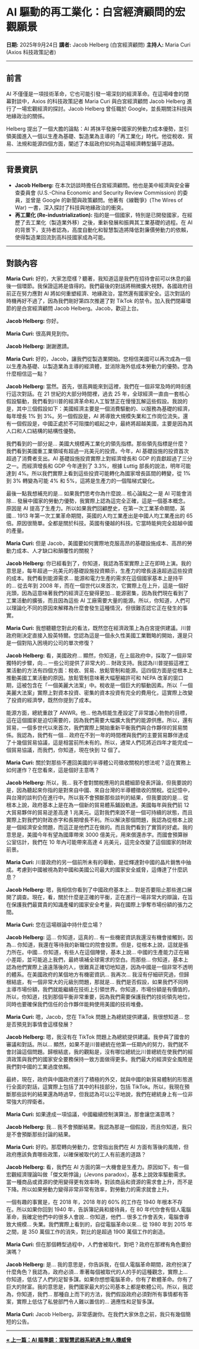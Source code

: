 # AI 驅動的再工業化：白宮經濟顧問的宏觀願景

**日期:** 2025年9月24日
**講者:** Jacob Helberg (白宮經濟顧問)
**主持人:** Maria Curi (Axios 科技政策記者)

---

## 前言

AI 不僅僅是一項技術革命，它也可能引發一場深刻的經濟革命。在這場峰會的閉幕對談中，Axios 的科技政策記者 Maria Curi 與白宮經濟顧問 Jacob Helberg 進行了一場宏觀經濟的探討。Jacob Helberg 曾任職於 Google，並長期關注科技與地緣政治的關係。

Helberg 提出了一個大膽的論點：AI 將抹平發展中國家的勞動力成本優勢，並引領美國進入一個以生產為基礎、製造業為主導的「再工業化」時代。他從稅收、貿易、法規和能源四個方面，闡述了本屆政府如何為這場經濟轉型鋪平道路。

---

## 背景資訊

*   **Jacob Helberg:** 在本次訪談時擔任白宮經濟顧問。他也是美中經濟與安全審查委員會 (U.S.-China Economic and Security Review Commission) 的委員，並曾是 Google 的新聞與政策顧問。他著有《線戰爭》(The Wires of War) 一書，深入探討了科技與地緣政治的衝突。
*   **再工業化 (Re-industrialization):** 指的是一個國家，特別是已開發國家，在經歷了去工業化（製造業外移）之後，重新發展和振興其工業基礎的過程。在 AI 的背景下，支持者認為，高度自動化和智慧製造將降低對廉價勞動力的依賴，使得製造業回流到高科技國家成為可能。

---

## 對談內容

**Maria Curi:** 好的，大家怎麼樣？聽著，我知道這是我們在招待會前可以休息的最後一個環節。我保證這將是值得的。我們最後的對話將稍微擴大視野。各國政府目前正在努力應對 AI 將如何重塑經濟、地緣政治，當然還有國家安全。這次對話的時機再好不過了，因為我們剛好第四次推遲了對 TikTok 的禁令。加入我們閉幕環節的是白宮經濟顧問 Jacob Helberg。Jacob，歡迎上台。

**Jacob Helberg:** 你好。

**Maria Curi:** 很高興見到你。

**Jacob Helberg:** 謝謝邀請。

**Maria Curi:** 好的，Jacob，讓我們從製造業開始。您相信美國可以再次成為一個以生產為基礎、以製造業為主導的經濟體，並消除海外低成本勞動力的優勢。您為什麼相信這一點？

**Jacob Helberg:** 當然。首先，很高興能來到這裡，我們在一個非常及時的時刻進行這次對話。在 21 世紀的大部分時間裡，過去 25 年，全球經濟一直由一套核心假設驅動，我們看到川普的經濟革命和人工智慧正在慢慢瓦解這些假設。我說的是，其中三個假設如下：美國經濟主要是一個消費驅動的、以服務為基礎的經濟，每年增長 1% 到 3%。另一個假設是，AI 將導致大規模失業和工作崗位流失。還有一個假設是，中國正處於不可阻擋的崛起之中，最終將超越美國，主要是因為其人口和人口結構的結構性優勢。

我們看到的一部分是... 美國大規模再工業化的領先指標。那些領先指標是什麼？我們看到美國重工業領域有超過一兆美元的投資。今年，AI 基礎設施的投資首次超過了消費者支出。AI 基礎設施投資實際上對經濟增長和 GDP 的貢獻超過了三分之一。而經濟增長和 GDP 今年達到了 3.3%，根據 Luttig 部長的說法，明年可能達到 4%。所以我們實際上看到這些投資可能轉化為國家增長區間的轉變，從 1% 到 3% 轉變為可能 4% 和 5%，這將是生產力的一個階梯式變化。

最後一點我想補充的是... 如果我們思考你為什麼說... 核心論點之一是 AI 可能會消除... 發展中國家的勞動力優勢，我實際上認為這完全正確，這是一個基本概念。原因是 AI 提高了生產力。所以如果我們回顧歷史，在第一次工業革命期間，英國... 1913 年第一次工業革命期間，英國的人均工業產出是中國人均工業產出的 65 倍。原因很簡單。全都是關於科技。英國有優越的科技。它當時能夠完全超越中國的產量。

**Maria Curi:** 但是 Jacob，美國要如何實際地克服高昂的基礎設施成本、高昂的勞動力成本、人才缺口和顛覆性的關稅？

**Jacob Helberg:** 你已經看到了，你知道，我認為答案實際上正在即時上演。我的意思是，每年超過一兆美元的基礎設施投資顯示，生產力的增長遠遠超過這些投資的成本。我們看到能源需求... 能源和電力生產的需求在這個國家基本上是持平的... 從去年到 2008 年，而在一個世代以來首次，它實際上在上升，這是一個好兆頭，因為這意味著我們的經濟正在變得更加... 能源密集，因為我們現在看到了工業活動的擴張，而且因為這些 AI 工廠需要大量的能源。所以，你知道，人們可以理論化不同的原因來解釋為什麼會發生這種情況，但很難否認它正在發生的事實。

**Maria Curi:** 我想聽聽您對此的看法，既然您在經濟政策上為白宮提供建議。川普政府剛決定直接入股英特爾。您認為這是一個永久性美國工業戰略的開始，還是只是一個對陷入困境的公司的單次修復？

**Jacob Helberg:** 看，美國政府... 顯然，你知道，在上屆政府中，採取了一個非常獨特的步驟，向... 一些公司提供了非常大的... 財政支持。我認為川普提振這裡工業活動的方法有四個方面：稅收、貿易、放鬆管制和能源。這四個方面是從根本上推動美國工業活動的原因。放鬆管制意味著大幅壓縮許可和 NEPA 改革的窗口期，這被包含在「一個美麗大法案」中。稅收是一個巨大的驅動因素。所以「一個美麗大法案」實際上對資本投資、密集的資本投資有完全的費用化，這實際上改變了投資的經濟學，既然你提到了成本。

能源方面，總統重啟了 ANWR。他... 他為核能生產設定了非常雄心勃勃的目標，這在這個國家是迫切需要的，因為我們需要大幅擴大我們的能源供應。所以，還有貿易，一個多世代以來首次，我們實際上開始重新平衡我們與合作夥伴的貿易關係。我認為，我們有一個... 政府在不到一年的時間裡與我們的主要貿易夥伴達成了十幾個貿易協議，這是相當前所未有的。所以，通常人們花將近四年才能完成一個貿易協議，而我們，你知道，現在快到 12 個了。

**Maria Curi:** 關於對那些不遷回美國的半導體公司徵收關稅的想法呢？這在實務上如何運作？在您看來，這是個好主意嗎？

**Jacob Helberg:** 所以，我... 我不會對關稅應用的具體細節發表評論，但我要說的是，因為聽起來你指的是對來自中國、來自台灣的半導體徵收的關稅。從記憶中，與台灣的談判仍在進行中。所以我不會預斷那些談判的結果，但我要說的是... 從根本上說，政府基本上是在為一個新的貿易體系鋪設軌道。美國每年與我們前 12 大貿易夥伴的貿易逆差高達 1 兆美元。這對我們來說不是一個可持續的狀態，而且實際上對我們的財政赤字和長期增長不利。所以解決那個問題，我認為從根本上說是一個經濟安全問題，而這正是他們正在做的。而且我們看到了實質的好處。我的意思是，美國今年有望為國庫帶來 3000 億美元，用來償還赤字。而國會預算辦公室估計，我們在 10 年內可能帶來高達 4 兆美元，這完全改變了這個國家的財政前景。

**Maria Curi:** 川普政府的另一個前所未有的舉動，是從輝達對中國的晶片銷售中抽成。考慮到中國被視為對中國和美國公司最大的國家安全威脅，這傳達了什麼訊息？

**Jacob Helberg:** 嗯，我相信你看到了中國政府基本上... 對是否要阻止那些進口展開了調查。現在，看，關於什麼是正確的平衡，正在進行一場非常大的辯論，在旨在保護我們最寶貴的知識產權的國家安全考量，與在國際上爭奪市場份額的張力之間。

**Maria Curi:** 您在這場辯論中持什麼立場？

**Jacob Helberg:** 這... 你知道，這真的... 有一些機密資訊我還沒有機會接觸到，因為... 你知道，我還在等待我的新職位的院會投票。但是，從根本上說，這就是張力所在。中國... 你知道，有些人在這個陣營，基本上說... 中國的生產能力正在縮小差距，並可能追上我們，最終填補全球需求的空白。而那些... 你知道，基本上認為他們實際上遠遠落後的人，很難真正確切地知道，因為中國是一個非常不透明的體系。在美國政府的某個地方有機密資訊... 我再次... 我沒有仔細研究過，但歸根結底，有一個非常大的元級別問題，那就是... 我們是否假設，如果我們不同時主導市場份額，我們就能繼續在技術上引領世界。你知道，市場份額是有價值的，所以，你知道，找到那個平衡非常重要，因為我們需要保護我們的技術領先地位，同時也要確保我們信任的合作夥伴能夠使用美國的技術堆疊。

**Maria Curi:** 嗯，Jacob，您在 TikTok 問題上為總統提供建議，我很想知道... 您是否預見到事情會這樣發展？

**Jacob Helberg:** 嗯，我沒有在 TikTok 問題上為總統提供建議。我參與了國會的審議和對話。所以... 顯然，如果不是川普總統在他第一任期內的努力，我們就不會討論這個問題。歸根結底，我的觀點是，沒有哪位總統比川普總統在使我們的經濟政策與我們的國家安全要務保持一致方面做得更多。我們最大的經濟安全風險是我們對中國的工業過度依賴。

最終，現在，政府與中國政府進行了積極的外交，就與中國的新貿易體制的形態進行全面的對話，這實際上包括了其中的科技部分，包括 TikTok。所以，我現在預斷那些談判的結果還為時過早，但我認為可以公平地說，我們在總統身上有一位非常強大的捍衛者。

**Maria Curi:** 如果達成一項協議，中國繼續控制演算法，那會讓您滿意嗎？

**Jacob Helberg:** 我... 我不會預斷結果。我認為那是一個假設，而且你知道，我只是不會預斷那些討論的結果。

**Maria Curi:** 好的。那麼轉向勞動力，您曾指出我們在 AI 方面有落後的風險，但政府應該負責哪些政策，以確保被取代的工人有前進的道路？

**Jacob Helberg:** 看，我們在 AI 方面的第一大機會是生產力。原因如下。有一個宏觀經濟理論叫做「傑文斯悖論」(Jevons paradox)，基本上說效率驅動需求。當一種商品或資源的使用變得更有效率時，對該商品和資源的需求會上升，而不是下降。所以如果勞動力變得非常非常有效率，對勞動力的需求就會上升。

一個有趣的事實是，在 2018 年，2018 年的 60% 的工作在 1940 年根本不存在。所以如果你回到 1940 年，告訴簿記員和接待員，在 80 年代你會有個人電腦革命，我確定他們中的很多人會說... 你知道，他們... 很多工作會丟失，電腦會導致大規模... 失業。我們實際上看到的，自從電腦革命以來... 從 1980 年到 2015 年之間，是 350 萬個工作的消失，對比的是超過 1900 萬個工作的創造。

**Maria Curi:** 但在那個轉型過程中，人們會被取代，對吧？政府在那裡有角色要扮演嗎？

**Jacob Helberg:** 是... 我的意思是，你告訴我，在個人電腦革命期間，政府扮演了什麼角色？我認為，政府必須... 牽著每個被取代的人的手的這種觀念，實際上... 你知道，低估了人們的足智多謀。如果你想想電腦革命，你有了軟體革命。你有了巨大的財富。我的意思是，我們國家最大的公司基本上都是軟體公司。所以，我認為，你知道，我們... 那種自上而下的方法，我們假設政府必須對所有事情都有答案，實際上低估了私營部門令人難以置信的... 適應性和足智多謀。

**Maria Curi:** Jacob Helberg，非常感謝你。在我們大家休息之前，我只有幾個簡短的公告。

---
[**&laquo; 上一篇：AI 瞄準鏡：當智慧武器系統遇上無人機威脅**](./14-allen-control-systems-defense.md)
